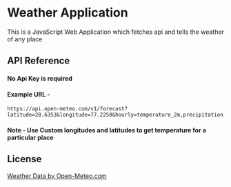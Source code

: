 # Weather Application

This is a JavaScript Web Application which fetches api and tells the weather of any place
## API Reference

#### No Api Key is required
#### Example URL - 

```
https://api.open-meteo.com/v1/forecast?latitude=28.6353&longitude=77.2250&hourly=temperature_2m,precipitation
```

#### Note - Use Custom longitudes and latitudes to get temperature for a particular place







## License

[Weather Data by Open-Meteo.com](https://open-meteo.com/)

